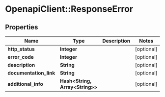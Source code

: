 # OpenapiClient::ResponseError

## Properties
Name | Type | Description | Notes
------------ | ------------- | ------------- | -------------
**http_status** | **Integer** |  | [optional] 
**error_code** | **Integer** |  | [optional] 
**description** | **String** |  | [optional] 
**documentation_link** | **String** |  | [optional] 
**additional_info** | **Hash&lt;String, Array&lt;String&gt;&gt;** |  | [optional] 



